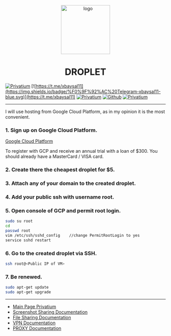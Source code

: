 <p align="center">
    <img src="https://i.postimg.cc/0jXS4kxK/pr.png" alt="logo" width="154" height="154">
</p>

<h1 align="center">DROPLET</h1>

[![Privatium](https://img.shields.io/badge/Privatium-v.1.0.0-00aced.svg)](https://github.com/xbaysal11/privatium)
[![https://t.me/xbaysal11](https://img.shields.io/badge/%F0%9F%92%AC%20Telegram-xbaysal11-blue.svg)](https://t.me/xbaysal11)
[![Privatium](https://img.shields.io/github/license/xbaysal11/privatium)](https://github.com/xbaysal11/privatium)
[![Github](https://img.shields.io/github/followers/xbaysal11?style=social)](https://github.com/xbaysal11)
[![Privatium](https://img.shields.io/github/stars/xbaysal11/privatium?style=social)](https://github.com/xbaysal11/privatium)

---

I will use hosting from Google Cloud Platform, as in my opinion it is the most convenient.

### 1. Sign up on Google Cloud Platform.

[Google Cloud Platform](https://cloud.google.com/)

To register with GCP and receive an annual trial with a loan of \$300. You should already have a MasterCard / VISA card.

### 2. Create there the cheapest droplet for \$5.

### 3. Attach any of your domain to the created droplet.

### 4. Add your public ssh with username root.

### 5. Open console of GCP and permit root login.

```bash
sudo su root
cd
passwd root
vim /etc/ssh/sshd_config    //change PermitRootLogin to yes
service sshd restart
```

### 6. Go to the created droplet via SSH.

```bash
ssh root@<Public IP of VM>
```

### 7. Be renewed.

```bash
sudo apt-get update
sudo apt-get upgrade
```

---

- [Main Page Privatium](https://github.com/xbaysal11/privatium)
- [Screenshot Sharing Documentation](https://github.com/xbaysal11/privatium/blob/master/screenshot/)
- [File Sharing Documentation](https://github.com/xbaysal11/privatium/blob/master/fileshare/)
- [VPN Documentation](https://github.com/xbaysal11/privatium/blob/master/vpn/)
- [PROXY Documentation](https://github.com/xbaysal11/privatium/blob/master/proxy/)
